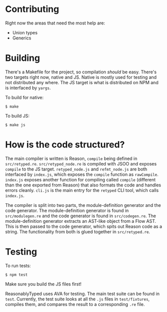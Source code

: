 # Contributing

Right now the areas that need the most help are:
- Union types
- Generics

# Building

There's a Makefile for the project, so compilation _should_ be easy. There's two targets right now,
native and JS. Native is mostly used for testing and not distributed any where. The JS target is what
is distributed on NPM and is interfaced by `yargs`.

To build for native:

```
$ make
```

To build JS:

```
$ make js
```

# How is the code structured?

The main compiler is written is Reason, `compile` being defined in `src/retyped.re`. `src/retyped_node.re`
is compiled with JSOO and exposes `compile` to the JS target. `retyped_node.js` and `refmt_node.js` are
both interfaced by `index.js`, which exposes the `compile` function as `rawCompile`. `index.js` exposes
another function for compiling called `compile` (different than the one exported from Reason) that also
formats the code and handles errors cleanly. `cli.js` is the main entry for the `retyped` CLI tool, which
calls `index.js`.

The compiler is split into two parts, the module-definition generator and the code generator. The
module-definition generator is found in `src/modulegen.re` and the code generator is found in
`src/codegen.re`. The module-definition generator extracts an AST-like object from a Flow AST. This
is then passed to the code generator, which spits out Reason code as a string. The functionality from
both is glued together in `src/retyped.re`.

# Testing

To run tests:

```
$ npm test
```

Make sure you build the JS files first!

ReasonablyTyped uses AVA for testing. The main test suite can be found in `test`. Currently, the test
suite looks at all the `.js` files in `test/fixtures`, compiles them, and compares the result to a
corresponding `.re` file.